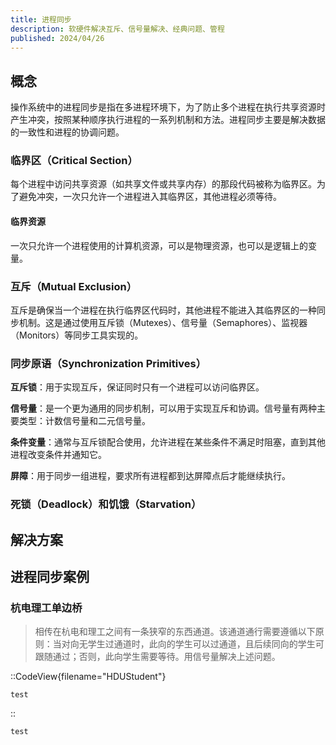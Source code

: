 ```yaml
---
title: 进程同步
description: 软硬件解决互斥、信号量解决、经典问题、管程
published: 2024/04/26
---
```


## 概念

操作系统中的进程同步是指在多进程环境下，为了防止多个进程在执行共享资源时产生冲突，按照某种顺序执行进程的一系列机制和方法。进程同步主要是解决数据的一致性和进程的协调问题。

### 临界区（Critical Section）
每个进程中访问共享资源（如共享文件或共享内存）的那段代码被称为临界区。为了避免冲突，一次只允许一个进程进入其临界区，其他进程必须等待。

#### 临界资源

一次只允许一个进程使用的计算机资源，可以是物理资源，也可以是逻辑上的变量。

### 互斥（Mutual Exclusion）

互斥是确保当一个进程在执行临界区代码时，其他进程不能进入其临界区的一种同步机制。这是通过使用互斥锁（Mutexes）、信号量（Semaphores）、监视器（Monitors）等同步工具实现的。

### 同步原语（Synchronization Primitives）

**互斥锁**：用于实现互斥，保证同时只有一个进程可以访问临界区。

**信号量**：是一个更为通用的同步机制，可以用于实现互斥和协调。信号量有两种主要类型：计数信号量和二元信号量。

**条件变量**：通常与互斥锁配合使用，允许进程在某些条件不满足时阻塞，直到其他进程改变条件并通知它。

**屏障**：用于同步一组进程，要求所有进程都到达屏障点后才能继续执行。

### 死锁（Deadlock）和饥饿（Starvation）

## 解决方案

## 进程同步案例

### 杭电理工单边桥
>相传在杭电和理工之间有一条狭窄的东西通道。该通道通行需要遵循以下原则：当对向无学生过通道时，此向的学生可以过通道，且后续同向的学生可跟随通过；否则，此向学生需要等待。用信号量解决上述问题。

::CodeView{filename="HDUStudent"}
```
test
```
::

```
test
```
